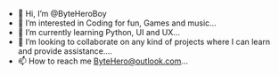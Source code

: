- 👋 Hi, I’m @ByteHeroBoy
- 👀 I’m interested in Coding for fun, Games and music...
- 🌱 I’m currently learning  Python, UI and UX...
- 💞️ I’m looking to collaborate on any kind of projects where I can learn and provide assistance....
- 📫 How to reach me ByteHero@outlook.com...

<!---
ByteHeroBoy/ByteHeroBoy is a ✨ special ✨ repository because its `README.md` (this file) appears on your GitHub profile.
You can click the Preview link to take a look at your changes.
--->
